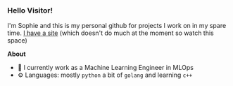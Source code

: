 ### Hello Visitor!

I'm Sophie and this is my personal github for projects I work on in my spare time.
[I have a site](http://laozuli.com) (which doesn't do much at the moment so watch this space)

**About**
- 🎢 I currently work as a Machine Learning Engineer in MLOps
- ⚙️ Languages: mostly `python` a bit of `golang` and learning `c++`
<!---
laozuli/laozuli is a ✨ special ✨ repository because its `README.md` (this file) appears on your GitHub profile.
You can click the Preview link to take a look at your changes.
--->
